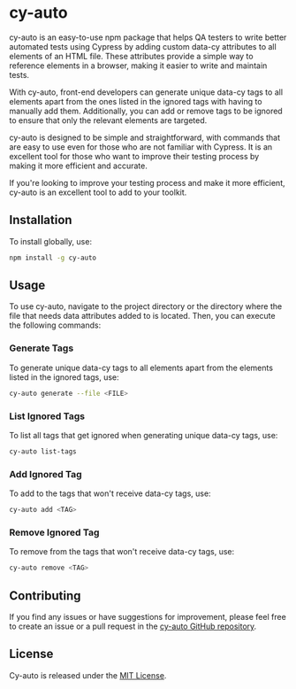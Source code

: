 # cy-auto

cy-auto is an easy-to-use npm package that helps QA testers to write better automated tests using Cypress by adding custom data-cy attributes to all elements of an HTML file. These attributes provide a simple way to reference elements in a browser, making it easier to write and maintain tests.

With cy-auto, front-end developers can generate unique data-cy tags to all elements apart from the ones listed in the ignored tags with having to manually add them. Additionally, you can add or remove tags to be ignored to ensure that only the relevant elements are targeted.

cy-auto is designed to be simple and straightforward, with commands that are easy to use even for those who are not familiar with Cypress. It is an excellent tool for those who want to improve their testing process by making it more efficient and accurate.

If you're looking to improve your testing process and make it more efficient, cy-auto is an excellent tool to add to your toolkit.
## Installation

To install globally, use:

```bash
npm install -g cy-auto
```

## Usage

To use cy-auto, navigate to the project directory or the directory where the file that needs data attributes added to is located. Then, you can execute the following commands:

### Generate Tags

To generate unique data-cy tags to all elements apart from the elements listed in the ignored tags, use:

```bash
cy-auto generate --file <FILE>
```

### List Ignored Tags

To list all tags that get ignored when generating unique data-cy tags, use:

```bash
cy-auto list-tags
```

### Add Ignored Tag

To add to the tags that won't receive data-cy tags, use:

```bash
cy-auto add <TAG>
```

### Remove Ignored Tag

To remove from the tags that won't receive data-cy tags, use:

```bash
cy-auto remove <TAG>
```

## Contributing

If you find any issues or have suggestions for improvement, please feel free to create an issue or a pull request in the [cy-auto GitHub repository](https://github.com/kenonnaidoo/cy-auto).

## License

Cy-auto is released under the [MIT License](https://opensource.org/licenses/MIT).
